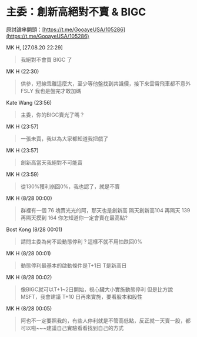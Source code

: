 # 主委：創新高絕對不賣 & BIGC

原討論串開頭：[https://t.me/GooayeUSA/105286](https://t.me/GooayeUSA/105286)

MK H, [27.08.20 22:29]

> 我絕對不會買 BIGC 了

MK H (22:30)

> 供參，短線乖離這麼大，至少等他盤找到共識價，接下來雲霄飛車都不意外
> FSLY 我也是盤完才敢加碼

Kate Wang (23:56)

> 主委，你的BIGC賣光了嗎？

MK H (23:57)

> 一張未賣，我以為大家都知道我把戲了

MK H (23:57)

> 創新高當天我絕對不可能賣

MK H (23:59)

> 從130%獲利崩回0%，我也認了，就是不賣

MK H (8/28 00:00)

> 群裡有一個 76 塊賣光光的阿，那天也是創新高
> 隔天創新高104 再隔天 139 再隔天摸到 164
> 你怎知道你一定會賣在最高點?

Bost Kong (8/28 00:01)

> 請問主委為何不設動態停利？這樣不就不用怕跌回0%

MK H (8/28 00:01)

> 動態停利最基本的啟動條件是T+1日 T是新高日

MK H (8/28 00:02)

> 像BIGC就可以T+1~2日開始，視心臟大小實施動態停利
> 但是比方說MSFT，我會建議 T+10 日再來實施，要看股本和股性

MK H (8/28 00:05)

> 阿也不一定要照我的，有些人停利就是不管高低點，反正就一天賣一股，都可以啦~~~建議自己實驗看看找到自己的方式
